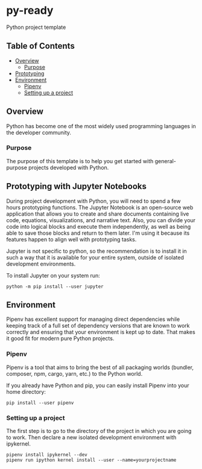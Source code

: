 # py-ready

Python project template

## Table of Contents

- [Overview](#Overview)
  - [Purpose](#Purpose)
- [Prototyping](#Prototyping)
- [Environment](#Environment)
  - [Pipenv](#Pipenv)
  - [Setting up a project](#Setting-up-a-project)

## Overview

Python has become one of the most widely used programming languages in the developer community.

### Purpose

The purpose of this template is to help you get started with general-purpose projects developed with Python.

## Prototyping with Jupyter Notebooks

During project development with Python, you will need to spend a few hours prototyping functions. The Jupyter Notebook is an open-source web application that allows you to create and share documents containing live code, equations, visualizations, and narrative text. Also, you can divide your code into logical blocks and execute them independently, as well as being able to save those blocks and return to them later. I'm using it because its features happen to align well with prototyping tasks.

Jupyter is not specific to python, so the recommendation is to install it in such a way that it is available for your entire system, outside of isolated development environments.

To install Jupyter on your system run:

```
python -m pip install --user jupyter
```

## Environment

Pipenv has excellent support for managing direct dependencies while keeping track of a full set of dependency versions that are known to work correctly and ensuring that your environment is kept up to date. That makes it good fit for modern pure Python projects.

### Pipenv

Pipenv is a tool that aims to bring the best of all packaging worlds (bundler, composer, npm, cargo, yarn, etc.) to the Python world.

If you already have Python and pip, you can easily install Pipenv into your home directory:

```
pip install --user pipenv
```

### Setting up a project

The first step is to go to the directory of the project in which you are going to work. Then declare a new isolated development environment with ipykernel.

```
pipenv install ipykernel --dev
pipenv run ipython kernel install --user --name=yourprojectname
```
